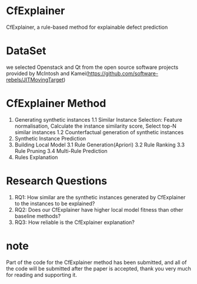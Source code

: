 # CfExplainer
  CfExplainer, a rule-based method for explainable defect prediction
# DataSet
  we selected Openstack and Qt from the open source software projects provided by McIntosh and Kamei(https://github.com/software-rebels/JITMovingTarget)
# CfExplainer Method
  1. Generating synthetic instances
     1.1 Similar Instance Selection: Feature normalisation, Calculate the instance similarity score, Select top-N similar instances
     1.2 Counterfactual generation of synthetic instances
  2. Synthetic Instance Prediction
  3. Building Local Model
     3.1 Rule Generation(Apriori)
     3.2 Rule Ranking
     3.3 Rule Pruning
     3.4 Multi-Rule Prediction
  4. Rules Explanation
# Research Questions
  1. RQ1: How similar are the synthetic instances generated by CfExplainer to the instances to be explained?
  2. RQ2: Does our CfExplainer have higher local model fitness than other baseline methods?
  3. RQ3: How reliable is the CfExplainer explanation?
# note
  Part of the code for the CfExplainer method has been submitted, and all of the code will be submitted after the paper is accepted, thank you very much for reading and supporting it.
